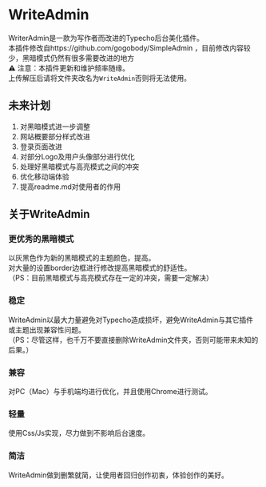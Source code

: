 # WriteAdmin
WriterAdmin是一款为写作者而改进的Typecho后台美化插件。<br>
本插件修改自https://github.com/gogobody/SimpleAdmin ，目前修改内容较少，黑暗模式仍然有很多需要改进的地方<br>
⚠️ 注意：本插件更新和维护频率随缘。<br>
上传解压后请将文件夹改名为`WriteAdmin`否则将无法使用。

## 未来计划
1. 对黑暗模式进一步调整
2. 网站概要部分样式改进
3. 登录页面改进
4. 对部分Logo及用户头像部分进行优化
5. 处理好黑暗模式与高亮模式之间的冲突
6. 优化移动端体验
7. 提高readme.md对使用者的作用

## 关于WriteAdmin
### 更优秀的黑暗模式
以灰黑色作为新的黑暗模式的主题颜色，提高。<br>
对大量的设置border边框进行修改提高黑暗模式的舒适性。<br>
（PS：目前黑暗模式与高亮模式存在一定的冲突，需要一定解决）

### 稳定
WriteAdmin以最大力量避免对Typecho造成损坏，避免WriteAdmin与其它插件或主题出现兼容性问题。<br>
（PS：尽管这样，也千万不要直接删除WriteAdmin文件夹，否则可能带来未知的后果。）

### 兼容
对PC（Mac）与手机端均进行优化，并且使用Chrome进行测试。

### 轻量
使用Css/Js实现，尽力做到不影响后台速度。

### 简洁
WriteAdmin做到删繁就简，让使用者回归创作初衷，体验创作的美好。